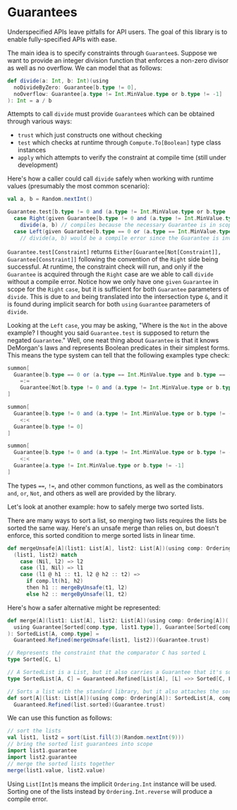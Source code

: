 Guarantees
===============

Underspecified APIs leave pitfalls for API users.
The goal of this library is to enable fully-specified APIs with ease.

The main idea is to specify constraints through `Guarantee`s. Suppose we want to provide an integer division function that enforces a non-zero divisor as well as no overflow. We can model that as follows:
```scala 3
def divide(a: Int, b: Int)(using
  noDivideByZero: Guarantee[b.type != 0],
  noOverflow: Guarantee[a.type != Int.MinValue.type or b.type != -1]
): Int = a / b
```
Attempts to call <code>divide</code> must provide `Guarantee`s which can be obtained through various ways:
* `trust` which just constructs one without checking
* <code>test</code> which checks at runtime through `Compute.To[Boolean]` type class instances
* `apply` which attempts to verify the constraint at compile time (still under development)

Here's how a caller could call `divide` safely when working with runtime values (presumably the most common scenario):
```scala 3
val a, b = Random.nextInt()

Guarantee.test[b.type != 0 and (a.type != Int.MinValue.type or b.type != -1)] match
  case Right(given Guarantee[b.type != 0 and (a.type != Int.MinValue.type or b.type != -1)]) =>
    divide(a, b) // compiles because the necessary Guarantee is in scope
  case Left(given Guarantee[b.type == 0 or (a.type == Int.MinValue.type and b.type == -1)]) =>
    // divide(a, b) would be a compile error since the Guarantee is invalid
```
`Guarantee.test[Constraint]` returns `Either[Guarantee[Not[Constraint]], Guarantee[Constraint]]` following the convention of the `Right` side being successful.
At runtime, the constraint check will run, and only if the `Guarantee` is acquired through the `Right` case are we able to call `divide` without a compile error. Notice how we only have one `given` `Guarantee` in scope for the `Right` `case`, but it is sufficient for both `Guarantee` parameters of `divide`.
This is due to `and` being translated into the intersection type `&`, and it is found during implicit search for both `using` `Guarantee` parameters of `divide`.

Looking at the `Left` `case`, you may be asking, "Where is the `Not` in the above example? I thought you said `Guarantee.test` is supposed to return the negated `Guarantee`."
Well, one neat thing about `Guarantee` is that it knows DeMorgan's laws and represents Boolean predicates in their simplest forms. This means the type system can tell that the following examples type check:
```scala 3
summon[
  Guarantee[b.type == 0 or (a.type == Int.MinValue.type and b.type == -1)]
    =:=
    Guarantee[Not[b.type != 0 and (a.type != Int.MinValue.type or b.type != -1)]]
]

summon[
  Guarantee[b.type != 0 and (a.type != Int.MinValue.type or b.type != -1)]
    <:<
  Guarantee[b.type != 0]
]

summon[
  Guarantee[b.type != 0 and (a.type != Int.MinValue.type or b.type != -1)]
    <:<
  Guarantee[a.type != Int.MinValue.type or b.type != -1]
]
```
The types `==`, `!=`, and other common functions, as well as the combinators `and`, `or`, `Not`, and others as well are provided by the library.

Let's look at another example: how to safely merge two sorted lists.

There are many ways to sort a list, so merging two lists requires the lists be sorted the same way. Here's an unsafe merge than relies on, but doesn't enforce, this sorted condition to merge sorted lists in linear time.

```scala 3
def mergeUnsafe[A](list1: List[A], list2: List[A])(using comp: Ordering[A]): List[A] =
  (list1, list2) match
    case (Nil, l2) => l2
    case (l1, Nil) => l1
    case (l1 @ h1 :: t1, l2 @ h2 :: t2) =>
      if comp.lt(h1, h2)
      then h1 :: mergeByUnsafe(t1, l2)
      else h2 :: mergeByUnsafe(l1, t2)
```

Here's how a safer alternative might be represented:

```scala 3
def merge[A](list1: List[A], list2: List[A])(using comp: Ordering[A])(
  using Guarantee[Sorted[comp.type, list1.type]], Guarantee[Sorted[comp.type, list2.type]]
): SortedList[A, comp.type] =
  Guaranteed.Refined(mergeUnsafe(list1, list2))(Guarantee.trust)

// Represents the constraint that the comparator C has sorted L
type Sorted[C, L]

// A SortedList is a List, but it also carries a Guarantee that it's sorted
type SortedList[A, C] = Guaranteed.Refined[List[A], [L] =>> Sorted[C, L]]

// Sorts a list with the standard library, but it also attaches the sorted guarantee
def sort[A](list: List[A])(using comp: Ordering[A]): SortedList[A, comp.type] =
  Guaranteed.Refined(list.sorted)(Guarantee.trust)
```
We can use this function as follows:
```scala 3
// sort the lists
val list1, list2 = sort(List.fill(3)(Random.nextInt(9)))
// bring the sorted list guarantees into scope
import list1.guarantee
import list2.guarantee
// merge the sorted lists together
merge(list1.value, list2.value)
```
Using `List[Int]`s means the implicit `Ordering.Int` instance will be used. Sorting one of the lists instead by `Ordering.Int.reverse` will produce a compile error.